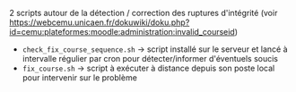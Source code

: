 2 scripts autour de la détection / correction des ruptures d'intégrité (voir https://webcemu.unicaen.fr/dokuwiki/doku.php?id=cemu:plateformes:moodle:administration:invalid_courseid)

* `check_fix_course_sequence.sh` -> script installé sur le serveur et lancé à intervalle régulier par cron pour détecter/informer d'éventuels soucis
* `fix_course.sh` -> script à exécuter à distance depuis son poste local pour intervenir sur le problème
